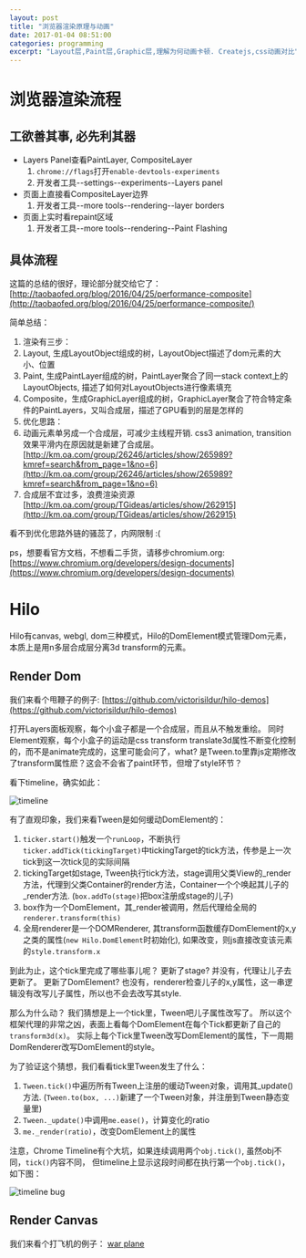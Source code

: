 ```yaml
---
layout: post
title: "浏览器渲染原理与动画"
date: 2017-01-04 08:51:00
categories: programming
excerpt: "Layout层,Paint层,Graphic层,理解为何动画卡顿. Createjs,css动画对比"
---
```


# 浏览器渲染流程

## 工欲善其事, 必先利其器

* Layers Panel查看PaintLayer, CompositeLayer
  1. `chrome://flags`打开`enable-devtools-experiments`
  2. 开发者工具--settings--experiments--Layers panel
* 页面上直接看CompositeLayer边界
  1. 开发者工具--more tools--rendering--layer borders
* 页面上实时看repaint区域
  1. 开发者工具--more tools--rendering--Paint Flashing

## 具体流程

这篇的总结的很好，理论部分就交给它了：[http://taobaofed.org/blog/2016/04/25/performance-composite](http://taobaofed.org/blog/2016/04/25/performance-composite/)

简单总结：

1. 渲染有三步：
  1. Layout, 生成LayoutObject组成的树，LayoutObject描述了dom元素的大小、位置
  2. Paint, 生成PaintLayer组成的树，PaintLayer聚合了同一stack context上的LayoutObjects, 描述了如何对LayoutObjects进行像素填充
  3. Composite，生成GraphicLayer组成的树，GraphicLayer聚合了符合特定条件的PaintLayers，又叫合成层，描述了GPU看到的层是怎样的
2. 优化思路：
  1. 动画元素单另成一个合成层，可减少主线程开销. css3 animation, transition效果平滑内在原因就是新建了合成层。[http://km.oa.com/group/26246/articles/show/265989?kmref=search&from_page=1&no=6](http://km.oa.com/group/26246/articles/show/265989?kmref=search&from_page=1&no=6)
  2. 合成层不宜过多，浪费渲染资源[http://km.oa.com/group/TGideas/articles/show/262915](http://km.oa.com/group/TGideas/articles/show/262915)

看不到优化思路外链的骚蕊了，内网限制 :(

ps，想要看官方文档，不想看二手货，请移步chromium.org: [https://www.chromium.org/developers/design-documents](https://www.chromium.org/developers/design-documents)

# Hilo

Hilo有canvas, webgl, dom三种模式，Hilo的DomElement模式管理Dom元素，本质上是用n多层合成层分离3d transform的元素。

## Render Dom

我们来看个甩鞭子的例子: [https://github.com/victorisildur/hilo-demos](https://github.com/victorisildur/hilo-demos) 

打开Layers面板观察，每个小盒子都是一个合成层，而且从不触发重绘。
同时Element观察，每个小盒子的运动是css transform translate3d属性不断变化控制的，而不是animate完成的，这里可能会问了，what? 
是Tween.to里靠js定期修改了transform属性麽？这会不会省了paint环节，但增了style环节？

看下timeline，确实如此：

![timeline]({{site.url}}/assets/images/hilo_tween_render.png)

有了直观印象，我们来看Tween是如何缓动DomElement的：

1. `ticker.start()`触发一个`runLoop`，不断执行`ticker.addTick(tickingTarget)`中tickingTarget的tick方法，传参是上一次tick到这一次tick见的实际间隔
2. tickingTarget如stage, Tween执行tick方法，stage调用父类View的_render方法，代理到父类Container的render方法，Container一个个唤起其儿子的_render方法. (`box.addTo(stage)`把box注册成stage的儿子)
3. box作为一个DomElement，其_render被调用，然后代理给全局的`renderer.transform(this)`
4. 全局renderer是一个DOMRenderer, 其transform函数缓存DomElement的x,y之类的属性(`new Hilo.DomElement`时初始化), 如果改变，则js直接改变该元素的`style.transform.x`

到此为止，这个tick里完成了哪些事儿呢？
更新了stage? 并没有，代理让儿子去更新了。
更新了DomElement? 也没有，renderer检查儿子的x,y属性，这一串逻辑没有改写儿子属性，所以也不会去改写其style.

那么为什么动？
我们猜想是上一个tick里，Tween吧儿子属性改写了。
所以这个框架代理的非常之凶，表面上看每个DomElement在每个Tick都更新了自己的`transform3d(x)`。
实际上每个Tick里Tween改写DomElement的属性，下一周期DomRenderer改写DomElement的style。

为了验证这个猜想，我们看看tick里Tween发生了什么：

1. `Tween.tick()`中遍历所有Tween上注册的缓动Tween对象，调用其_update()方法. (`Tween.to(box, ...)`新建了一个Tween对象，并注册到Tween静态变量里)
2. `Tween._update()`中调用`me.ease()`，计算变化的ratio
3. `me._render(ratio)`，改变DomElement上的属性

注意，Chrome Timeline有个大坑，如果连续调用两个`obj.tick()`, 虽然obj不同，`tick()`内容不同，
但timeline上显示这段时间都在执行第一个`obj.tick()`，如下图：

![timeline bug]({{site.url}}/assets/images/hilo_stage_tween_tick.png)


## Render Canvas

我们来看个打飞机的例子： [war plane]({{site.url}}/demos/war-plane/index.html)
